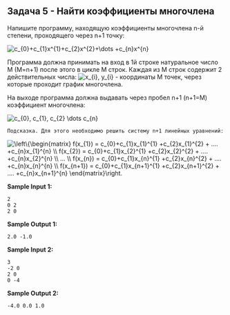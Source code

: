 ## Задача 5 - Найти коэффициенты многочлена

Напишите программу, находящую коэффициенты многочлена n-й степени, проходящего через n+1 точку:

<img src="https://latex.codecogs.com/svg.image?c_{0}&plus;c_{1}x^{1}&plus;c_{2}x^{2}&plus;\dots&space;&plus;c_{n}x^{n}" title="c_{0}+c_{1}x^{1}+c_{2}x^{2}+\dots +c_{n}x^{n}" />

Программа должна принимать на вход в 1й строке натуральное число M (M=n+1) после этого в цикле M строк. Каждая из M строк содержит 2 действительных числа: <img src="https://latex.codecogs.com/svg.image?x_{i},&space;y_{i}" title="x_{i}, y_{i}" /> - координаты M точек, через которые проходит график многочлена.

На выходе программа должна выдавать через пробел n+1 (n+1=M) коэффициент многочлена:

<img src="https://latex.codecogs.com/svg.image?c_{0},&space;c_{1},&space;c_{2}&space;\dots&space;c_{n}" title="c_{0}, c_{1}, c_{2} \dots c_{n}" />

```
Подсказка. Для этого необходимо решить систему n+1 линейных уравнений:
```

<img src="https://latex.codecogs.com/svg.image?\left\{\begin{matrix}&space;f(x_{1})&space;=&space;c_{0}&plus;c_{1}x_{1}^{1}&space;&plus;c_{2}x_{1}^{2}&space;&plus;&space;....&space;&plus;c_{n}x_{1}^{n}&space;\\&space;f(x_{2})&space;=&space;c_{0}&plus;c_{1}x_{2}^{1}&space;&plus;c_{2}x_{2}^{2}&space;&plus;&space;....&space;&plus;c_{n}x_{2}^{n}&space;\\&space;...&space;\\&space;f(x_{n})&space;=&space;c_{0}&plus;c_{1}x_{n}^{1}&space;&plus;c_{2}x_{n}^{2}&space;&plus;&space;....&space;&plus;c_{n}x_{n}^{n}&space;\\&space;f(x_{n&plus;1})&space;=&space;c_{0}&plus;c_{1}x_{n&plus;1}^{1}&space;&plus;c_{2}x_{n&plus;1}^{2}&space;&plus;&space;....&space;&plus;c_{n}x_{n&plus;1}^{n}&space;\end{matrix}\right." title="\left\{\begin{matrix} f(x_{1}) = c_{0}+c_{1}x_{1}^{1} +c_{2}x_{1}^{2} + .... +c_{n}x_{1}^{n} \\ f(x_{2}) = c_{0}+c_{1}x_{2}^{1} +c_{2}x_{2}^{2} + .... +c_{n}x_{2}^{n} \\ ... \\ f(x_{n}) = c_{0}+c_{1}x_{n}^{1} +c_{2}x_{n}^{2} + .... +c_{n}x_{n}^{n} \\ f(x_{n+1}) = c_{0}+c_{1}x_{n+1}^{1} +c_{2}x_{n+1}^{2} + .... +c_{n}x_{n+1}^{n} \end{matrix}\right." />

**Sample Input 1:**

```commandline
2
0 2
2 0
```

**Sample Output 1:**

```commandline
2.0 -1.0
```

**Sample Input 2:**

```commandline
3
-2 0
2 0
0 -4
```

**Sample Output 2:**

```commandline
-4.0 0.0 1.0
```

